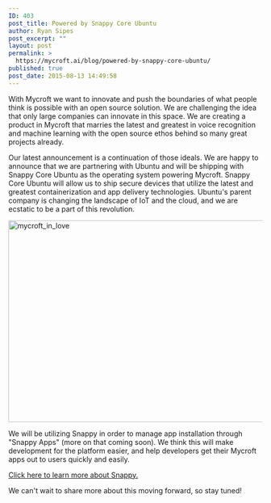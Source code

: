 ```yaml
---
ID: 403
post_title: Powered by Snappy Core Ubuntu
author: Ryan Sipes
post_excerpt: ""
layout: post
permalink: >
  https://mycroft.ai/blog/powered-by-snappy-core-ubuntu/
published: true
post_date: 2015-08-13 14:49:58
---
```

With Mycroft we want to innovate and push the boundaries of what people think is possible with an open source solution. We are challenging the idea that only large companies can innovate in this space. We are creating a product in Mycroft that marries the latest and greatest in voice recognition and machine learning with the open source ethos behind so many great projects already.

Our latest announcement is a continuation of those ideals. We are happy to announce that we are partnering with Ubuntu and will be shipping with Snappy Core Ubuntu as the operating system powering Mycroft. Snappy Core Ubuntu will allow us to ship secure devices that utilize the latest and greatest containerization and app delivery technologies. Ubuntu's parent company is changing the landscape of IoT and the cloud, and we are ecstatic to be a part of this revolution.

<a href="https://mycroft.ai/wp-content/uploads/2015/08/mycroft_in_love.gif"><img class="alignnone size-full wp-image-404" src="https://mycroft.ai/wp-content/uploads/2015/08/mycroft_in_love.gif" alt="mycroft_in_love" width="600" height="400" /></a>

We will be utilizing Snappy in order to manage app installation through "Snappy Apps" (more on that coming soon). We think this will make development for the platform easier, and help developers get their Mycroft apps out to users quickly and easily.

<a href="https://www.ubuntu.com/internet-of-things" target="_blank">Click here to learn more about Snappy.</a>

We can't wait to share more about this moving forward, so stay tuned!